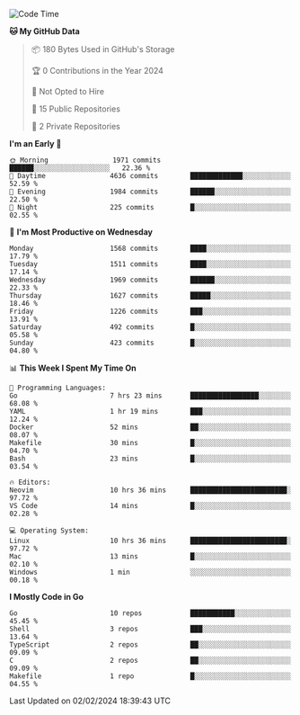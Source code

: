 <!--START_SECTION:waka-->
![Code Time](http://img.shields.io/badge/Code%20Time-357%20hrs%2019%20mins-blue)

**🐱 My GitHub Data** 

> 📦 180 Bytes Used in GitHub's Storage 
 > 
> 🏆 0 Contributions in the Year 2024
 > 
> 🚫 Not Opted to Hire
 > 
> 📜 15 Public Repositories 
 > 
> 🔑 2 Private Repositories 
 > 
**I'm an Early 🐤** 

```text
🌞 Morning                1971 commits        ██████░░░░░░░░░░░░░░░░░░░   22.36 % 
🌆 Daytime                4636 commits        █████████████░░░░░░░░░░░░   52.59 % 
🌃 Evening                1984 commits        ██████░░░░░░░░░░░░░░░░░░░   22.50 % 
🌙 Night                  225 commits         █░░░░░░░░░░░░░░░░░░░░░░░░   02.55 % 
```
📅 **I'm Most Productive on Wednesday** 

```text
Monday                   1568 commits        ████░░░░░░░░░░░░░░░░░░░░░   17.79 % 
Tuesday                  1511 commits        ████░░░░░░░░░░░░░░░░░░░░░   17.14 % 
Wednesday                1969 commits        ██████░░░░░░░░░░░░░░░░░░░   22.33 % 
Thursday                 1627 commits        █████░░░░░░░░░░░░░░░░░░░░   18.46 % 
Friday                   1226 commits        ███░░░░░░░░░░░░░░░░░░░░░░   13.91 % 
Saturday                 492 commits         █░░░░░░░░░░░░░░░░░░░░░░░░   05.58 % 
Sunday                   423 commits         █░░░░░░░░░░░░░░░░░░░░░░░░   04.80 % 
```


📊 **This Week I Spent My Time On** 

```text
💬 Programming Languages: 
Go                       7 hrs 23 mins       █████████████████░░░░░░░░   68.08 % 
YAML                     1 hr 19 mins        ███░░░░░░░░░░░░░░░░░░░░░░   12.24 % 
Docker                   52 mins             ██░░░░░░░░░░░░░░░░░░░░░░░   08.07 % 
Makefile                 30 mins             █░░░░░░░░░░░░░░░░░░░░░░░░   04.70 % 
Bash                     23 mins             █░░░░░░░░░░░░░░░░░░░░░░░░   03.54 % 

🔥 Editors: 
Neovim                   10 hrs 36 mins      ████████████████████████░   97.72 % 
VS Code                  14 mins             █░░░░░░░░░░░░░░░░░░░░░░░░   02.28 % 

💻 Operating System: 
Linux                    10 hrs 36 mins      ████████████████████████░   97.72 % 
Mac                      13 mins             █░░░░░░░░░░░░░░░░░░░░░░░░   02.10 % 
Windows                  1 min               ░░░░░░░░░░░░░░░░░░░░░░░░░   00.18 % 
```

**I Mostly Code in Go** 

```text
Go                       10 repos            ███████████░░░░░░░░░░░░░░   45.45 % 
Shell                    3 repos             ███░░░░░░░░░░░░░░░░░░░░░░   13.64 % 
TypeScript               2 repos             ██░░░░░░░░░░░░░░░░░░░░░░░   09.09 % 
C                        2 repos             ██░░░░░░░░░░░░░░░░░░░░░░░   09.09 % 
Makefile                 1 repo              █░░░░░░░░░░░░░░░░░░░░░░░░   04.55 % 
```




 Last Updated on 02/02/2024 18:39:43 UTC
<!--END_SECTION:waka-->
